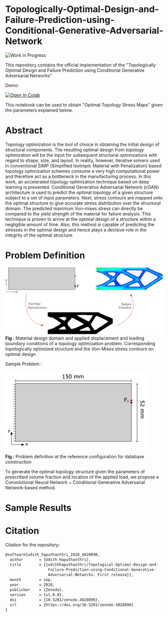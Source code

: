 # Topologically-Optimal-Design-and-Failure-Prediction-using-Conditional-Generative-Adversarial-Network

![Work in Progress](https://img.shields.io/badge/Work-In--Progress-purple.svg?longCache=true&style=popout-square)

This repository contains the official implementation of the "Topologically Optimal Design and Failure Prediction using Conditional Generative Adversarial Networks"

Demo:

[![Open In Colab](https://colab.research.google.com/assets/colab-badge.svg)](https://colab.research.google.com/github/udithhaputhanthri/Topological-Optimal-Design-and-Failure-Prediction-using-Conditional-Generative-Adversarial-Networks/blob/master/TopOpt_demo.ipynb)

This notebook can be used to obtain "Optimal Topology Stress Maps" given the parameters explained below.

# Abstract

Topology optimization is the tool of choice in obtaining the initial design of structural components. The resulting optimal design from topology optimization will be the input for subsequent structural optimizations with regard to shape, size, and layout. In reality, however, iterative solvers used in conventional SIMP (Simplified Isotropic Material with Penalization) based topology optimization schemes consume a very high computational power and therefore act as a bottleneck in the manufacturing process. In this work, an accelerated topology optimization technique based on deep learning is presented. Conditional Generative Adversarial Network (cGAN) architecture is used to predict the optimal topology of a given structure subject to a set of input parameters. Next, stress contours are mapped onto the optimal structure to give accurate stress distribution over the structural domain. The predicted maximum Von-mises stress can directly be compared to the yield strength of the material for failure analysis. This technique is proven to arrive at the optimal design of a structure within a negligible amount of time. Also, this method is capable of predicting the stresses in the optimal design and hence plays a decisive role in the integrity of the optimal structure.

# Problem Definition

![Problem Definition](results/problem_definition.png)
**Fig :** Material design domain and applied displacement and loading boundary conditions of a topology optimization problem. Corresponding topologically optimized structure and the Von-Mises stress contours on optimal design

Sample Problem : 

![Dimentions of sample ](results/sample_problem.png)

**Fig :** Problem definition at the reference configuration for database construction

To generate the optimal topology structure given the parameters of prescribed volume fraction and location of the applied load, we propose a Convolutional Neural Network + Conditional Generative Adversarial Network-based method.

# Sample Results

<!---![](results/blackandwhite.png)
**Fig :** Visualization: Optimal Structure (1, 2 blocks: real (top), generated (bottom))
![](results/topopt.png)
**Fig :** Visualization: Stress Maps (1, 2 blocks: real (top), generated (bottom))
![](results/maxstress.png)
**Fig :** Visualization: Maximum Stress Points (1, 2 blocks: real (top), generated (bottom))--->

# Citation

Citation for the repository:

```
@software{udith_haputhanthri_2020_4020890,
  author       = {Udith Haputhanthri},
  title        = {{udithhaputhanthri/Topological-Optimal-Design-and- 
                   Failure-Prediction-using-Conditional-Generative-
                   Adversarial-Networks: First release}},
  month        = sep,
  year         = 2020,
  publisher    = {Zenodo},
  version      = {v1.0.0},
  doi          = {10.5281/zenodo.4020890},
  url          = {https://doi.org/10.5281/zenodo.4020890}
}
```
